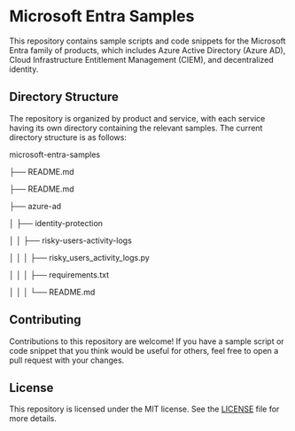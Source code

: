 # Microsoft Entra Samples

This repository contains sample scripts and code snippets for the Microsoft Entra family of products, which includes Azure Active Directory (Azure AD), Cloud Infrastructure Entitlement Management (CIEM), and decentralized identity.

## Directory Structure

The repository is organized by product and service, with each service having its own directory containing the relevant samples. The current directory structure is as follows:

microsoft-entra-samples

├── README.md

├── README.md

├── azure-ad

│ ├── identity-protection

│ │ ├── risky-users-activity-logs

│ │ │ ├── risky_users_activity_logs.py

│ │ │ ├── requirements.txt

│ │ │ └── README.md




## Contributing

Contributions to this repository are welcome! If you have a sample script or code snippet that you think would be useful for others, feel free to open a pull request with your changes.

## License

This repository is licensed under the MIT license. See the [LICENSE](./LICENSE) file for more details.
